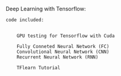 Deep Learning with Tensorflow:

    code included:

 
        GPU testing for Tensorflow with Cuda 

        Fully Conneted Neural Network (FC)
        Convolutional Neural Network (CNN)
        Recurrent Neural Network (RNN)
        
        TFlearn Tutorial


